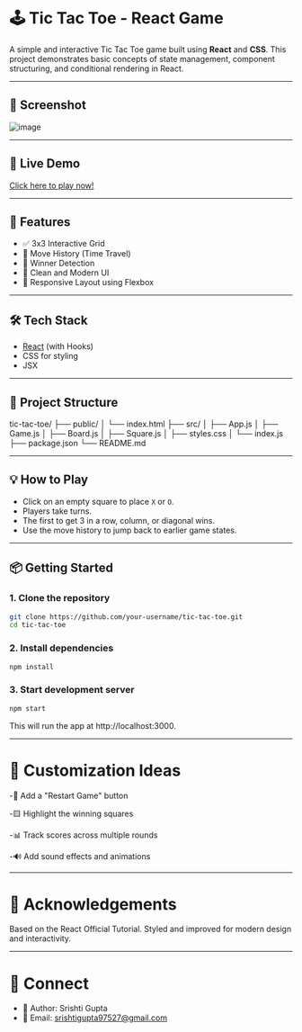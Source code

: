 # 🕹️ Tic Tac Toe - React Game

A simple and interactive Tic Tac Toe game built using **React** and **CSS**. This project demonstrates basic concepts of state management, component structuring, and conditional rendering in React.

---

## 📸 Screenshot

![image](https://github.com/user-attachments/assets/5b1e31ec-82fd-4092-b0c4-e622894b4099)


---

## 🚀 Live Demo

[Click here to play now!](https://frolicking-conkies-b32159.netlify.app/) 


---

## 📂 Features

- ✅ 3x3 Interactive Grid
- 🔁 Move History (Time Travel)
- 🧠 Winner Detection
- 🧼 Clean and Modern UI
- 🎯 Responsive Layout using Flexbox

---

## 🛠️ Tech Stack

- [React](https://reactjs.org/) (with Hooks)
- CSS for styling
- JSX

---

## 📁 Project Structure

tic-tac-toe/
├── public/
│ └── index.html
├── src/
│ ├── App.js
│ ├── Game.js
│ ├── Board.js
│ ├── Square.js
│ ├── styles.css
│ └── index.js
├── package.json
└── README.md


---

## 💡 How to Play

- Click on an empty square to place `X` or `O`.
- Players take turns.
- The first to get 3 in a row, column, or diagonal wins.
- Use the move history to jump back to earlier game states.

---

## 📦 Getting Started

### 1. Clone the repository

```bash
git clone https://github.com/your-username/tic-tac-toe.git
cd tic-tac-toe
```
### 2. Install dependencies
```bash
npm install
```
### 3. Start development server
```bash
npm start
```
This will run the app at http://localhost:3000.

---

# 📝 Customization Ideas

-🔄 Add a "Restart Game" button

-🟨 Highlight the winning squares

-📊 Track scores across multiple rounds

-🔊 Add sound effects and animations

---

# 🙌 Acknowledgements

Based on the React Official Tutorial.
Styled and improved for modern design and interactivity.

---

# 🤝 Connect

- 👤 Author: Srishti Gupta
- 📧 Email: srishtigupta97527@gmail.com
